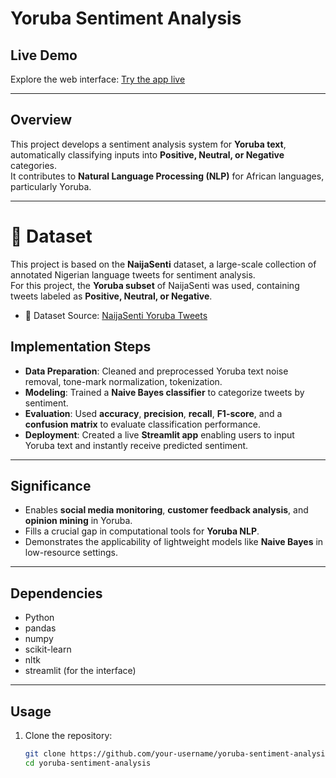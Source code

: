 # Yoruba Sentiment Analysis

##  Live Demo  
Explore the web interface: [Try the app live](https://hz2cjqpzvcoasnprapdkyc.streamlit.app/)  

---

##  Overview  
This project develops a sentiment analysis system for **Yoruba text**, automatically classifying inputs into **Positive, Neutral, or Negative** categories.  
It contributes to **Natural Language Processing (NLP)** for African languages, particularly Yoruba.  

---
# 📂 Dataset  
This project is based on the **NaijaSenti** dataset, a large-scale collection of annotated Nigerian language tweets for sentiment analysis.  
For this project, the **Yoruba subset** of NaijaSenti was used, containing tweets labeled as **Positive, Neutral, or Negative**.  

- 📌 Dataset Source: [NaijaSenti Yoruba Tweets](https://github.com/hausanlp/NaijaSenti/tree/main/data/annotated_tweets/yor)  

##  Implementation Steps  
- **Data Preparation**: Cleaned and preprocessed Yoruba text noise removal, tone-mark normalization, tokenization.  
- **Modeling**: Trained a **Naive Bayes classifier** to categorize tweets by sentiment.  
- **Evaluation**: Used **accuracy**, **precision**, **recall**, **F1-score**, and a **confusion matrix** to evaluate classification performance.  
- **Deployment**: Created a live **Streamlit app** enabling users to input Yoruba text and instantly receive predicted sentiment.

---

##  Significance  
- Enables **social media monitoring**, **customer feedback analysis**, and **opinion mining** in Yoruba.  
- Fills a crucial gap in computational tools for **Yoruba NLP**.  
- Demonstrates the applicability of lightweight models like **Naive Bayes** in low-resource settings.

---

##  Dependencies  
- Python 
- pandas  
- numpy  
- scikit-learn  
- nltk  
- streamlit (for the interface)

---

##  Usage  

1. Clone the repository:  
   ```bash
   git clone https://github.com/your-username/yoruba-sentiment-analysis.git
   cd yoruba-sentiment-analysis
